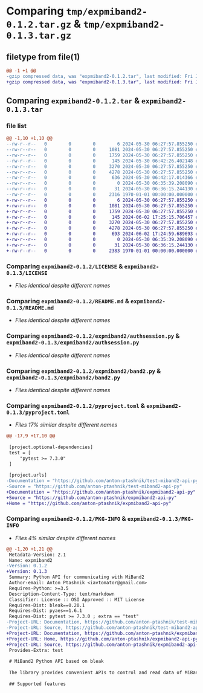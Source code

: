 # Comparing `tmp/expmiband2-0.1.2.tar.gz` & `tmp/expmiband2-0.1.3.tar.gz`

## filetype from file(1)

```diff
@@ -1 +1 @@
-gzip compressed data, was "expmiband2-0.1.2.tar", last modified: Fri Jan  1 00:00:00 2016, max compression
+gzip compressed data, was "expmiband2-0.1.3.tar", last modified: Fri Jan  1 00:00:00 2016, max compression
```

## Comparing `expmiband2-0.1.2.tar` & `expmiband2-0.1.3.tar`

### file list

```diff
@@ -1,10 +1,10 @@
--rw-r--r--   0        0        0        6 2024-05-30 06:27:57.855250 expmiband2-0.1.2/.gitignore
--rw-r--r--   0        0        0     1081 2024-05-30 06:27:57.855250 expmiband2-0.1.2/LICENSE
--rw-r--r--   0        0        0     1759 2024-05-30 06:27:57.855250 expmiband2-0.1.2/README.md
--rw-r--r--   0        0        0      145 2024-05-30 06:42:26.402148 expmiband2-0.1.2/expmiband2/__init__.py
--rw-r--r--   0        0        0     3270 2024-05-30 06:27:57.855250 expmiband2-0.1.2/expmiband2/authsession.py
--rw-r--r--   0        0        0     4278 2024-05-30 06:27:57.855250 expmiband2-0.1.2/expmiband2/band2.py
--rw-r--r--   0        0        0      636 2024-05-30 06:42:17.014366 expmiband2-0.1.2/pyproject.toml
--rw-r--r--   0        0        0        0 2024-05-30 06:35:39.208090 expmiband2-0.1.2/tests/__init__.py
--rw-r--r--   0        0        0       31 2024-05-30 06:36:15.244130 expmiband2-0.1.2/tests/test_it.py
--rw-r--r--   0        0        0     2316 1970-01-01 00:00:00.000000 expmiband2-0.1.2/PKG-INFO
+-rw-r--r--   0        0        0        6 2024-05-30 06:27:57.855250 expmiband2-0.1.3/.gitignore
+-rw-r--r--   0        0        0     1081 2024-05-30 06:27:57.855250 expmiband2-0.1.3/LICENSE
+-rw-r--r--   0        0        0     1759 2024-05-30 06:27:57.855250 expmiband2-0.1.3/README.md
+-rw-r--r--   0        0        0      145 2024-06-02 17:25:15.706457 expmiband2-0.1.3/expmiband2/__init__.py
+-rw-r--r--   0        0        0     3270 2024-05-30 06:27:57.855250 expmiband2-0.1.3/expmiband2/authsession.py
+-rw-r--r--   0        0        0     4278 2024-05-30 06:27:57.855250 expmiband2-0.1.3/expmiband2/band2.py
+-rw-r--r--   0        0        0      693 2024-06-02 17:24:59.689693 expmiband2-0.1.3/pyproject.toml
+-rw-r--r--   0        0        0        0 2024-05-30 06:35:39.208090 expmiband2-0.1.3/tests/__init__.py
+-rw-r--r--   0        0        0       31 2024-05-30 06:36:15.244130 expmiband2-0.1.3/tests/test_it.py
+-rw-r--r--   0        0        0     2383 1970-01-01 00:00:00.000000 expmiband2-0.1.3/PKG-INFO
```

### Comparing `expmiband2-0.1.2/LICENSE` & `expmiband2-0.1.3/LICENSE`

 * *Files identical despite different names*

### Comparing `expmiband2-0.1.2/README.md` & `expmiband2-0.1.3/README.md`

 * *Files identical despite different names*

### Comparing `expmiband2-0.1.2/expmiband2/authsession.py` & `expmiband2-0.1.3/expmiband2/authsession.py`

 * *Files identical despite different names*

### Comparing `expmiband2-0.1.2/expmiband2/band2.py` & `expmiband2-0.1.3/expmiband2/band2.py`

 * *Files identical despite different names*

### Comparing `expmiband2-0.1.2/pyproject.toml` & `expmiband2-0.1.3/pyproject.toml`

 * *Files 17% similar despite different names*

```diff
@@ -17,9 +17,10 @@
 
 [project.optional-dependencies]
 test = [
     "pytest >= 7.3.0"
 ]
 
 [project.urls]
-Documentation = "https://github.com/anton-ptashnik/test-miband2-api-py"
-Source = "https://github.com/anton-ptashnik/test-miband2-api-py"
+Documentation = "https://github.com/anton-ptashnik/expmiband2-api-py"
+Source = "https://github.com/anton-ptashnik/expmiband2-api-py"
+Home = "https://github.com/anton-ptashnik/expmiband2-api-py"
```

### Comparing `expmiband2-0.1.2/PKG-INFO` & `expmiband2-0.1.3/PKG-INFO`

 * *Files 4% similar despite different names*

```diff
@@ -1,20 +1,21 @@
 Metadata-Version: 2.1
 Name: expmiband2
-Version: 0.1.2
+Version: 0.1.3
 Summary: Python API for communicating with MiBand2
 Author-email: Anton Ptashnik <iavtomator@gmail.com>
 Requires-Python: >=3.5
 Description-Content-Type: text/markdown
 Classifier: License :: OSI Approved :: MIT License
 Requires-Dist: bleak==0.20.1
 Requires-Dist: pyaes==1.6.1
 Requires-Dist: pytest >= 7.3.0 ; extra == "test"
-Project-URL: Documentation, https://github.com/anton-ptashnik/test-miband2-api-py
-Project-URL: Source, https://github.com/anton-ptashnik/test-miband2-api-py
+Project-URL: Documentation, https://github.com/anton-ptashnik/expmiband2-api-py
+Project-URL: Home, https://github.com/anton-ptashnik/expmiband2-api-py
+Project-URL: Source, https://github.com/anton-ptashnik/expmiband2-api-py
 Provides-Extra: test
 
 # MiBand2 Python API based on bleak
 
 The library provides convenient APIs to control and read data of MiBand2.
 
 ## Supported features
```

